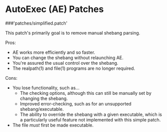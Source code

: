 # AutoExec (AE) Patches

###'patches/simplified.patch'

This patch's primarily goal is to remove manual shebang parsing.

Pros:

* AE works more efficiently and so faster.
* You can change the shebang without relaunching AE.
* You're assured the usual control over the shebang.
* The realpath(1) and file(1) programs are no longer required.

Cons:

* You lose functionality, such as...
    - The checking options, although this can still be manually set by changing the shebang.
    - Improved error-checking, such as for an unsupported shebang/executable.
    - The ability to override the shebang with a given executable, which is a particularly useful feature not implemented with this simple patch.
* The file _must_ first be made executable.

